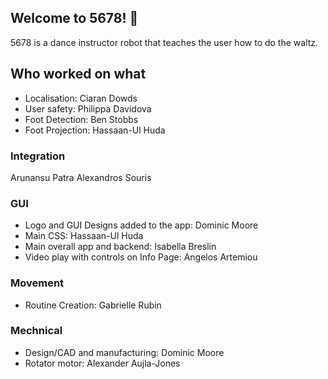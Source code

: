 ## Welcome to 5678! 👋
5678 is a dance instructor robot that teaches the user how to do the waltz.

## Who worked on what

* Localisation: Ciaran Dowds
* User safety: Philippa Davidova
* Foot Detection: Ben Stobbs
* Foot Projection: Hassaan-Ul Huda

### Integration
Arunansu Patra
Alexandros Souris

### GUI
* Logo and GUI Designs added to the app: Dominic Moore
* Main CSS: Hassaan-Ul Huda
* Main overall app and backend: Isabella Breslin
* Video play with controls on Info Page: Angelos Artemiou

### Movement
* Routine Creation: Gabrielle Rubin

### Mechnical
* Design/CAD and manufacturing: Dominic Moore
* Rotator motor: Alexander Aujla-Jones
